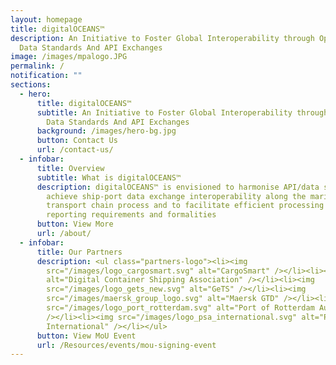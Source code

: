```yaml
---
layout: homepage
title: digitalOCEANS™
description: An Initiative to Foster Global Interoperability through Open/Common
  Data Standards And API Exchanges
image: /images/mpalogo.JPG
permalink: /
notification: ""
sections:
  - hero:
      title: digitalOCEANS™
      subtitle: An Initiative to Foster Global Interoperability through Open/Common
        Data Standards And API Exchanges
      background: /images/hero-bg.jpg
      button: Contact Us
      url: /contact-us/
  - infobar:
      title: Overview
      subtitle: What is digitalOCEANS™
      description: digitalOCEANS™ is envisioned to harmonise API/data standards to
        achieve ship-port data exchange interoperability along the maritime
        transport chain process and to facilitate efficient processing of port
        reporting requirements and formalities
      button: View More
      url: /about/
  - infobar:
      title: Our Partners
      description: <ul class="partners-logo"><li><img
        src="/images/logo_cargosmart.svg" alt="CargoSmart" /></li><li><img src="/images/logo_dcsa_new.svg"
        alt="Digital Container Shipping Association" /></li><li><img
        src="/images/logo_gets_new.svg" alt="GeTS" /></li><li><img
        src="/images/maersk_group_logo.svg" alt="Maersk GTD" /></li><li><img
        src="/images/logo_port_rotterdam.svg" alt="Port of Rotterdam Authority"
        /></li><li><img src="/images/logo_psa_international.svg" alt="PSA
        International" /></li></ul>
      button: View MoU Event
      url: /Resources/events/mou-signing-event
---
```

